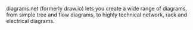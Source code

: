 diagrams.net (formerly draw.io) lets you create a wide range of diagrams, from simple tree and flow diagrams, to highly technical network, rack and electrical diagrams.
